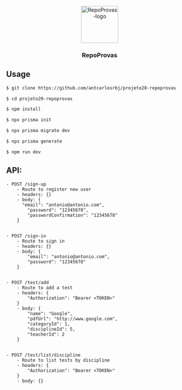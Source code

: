 <p align="center">
  <a href="https://github.com/antcarlosrbj/projeto20-repoprovas">
    <img src="https://notion-emojis.s3-us-west-2.amazonaws.com/prod/svg-twitter/1f5c3-fe0f.svg" alt="RepoProvas-logo" width="100" height="100">
  </a>

  <h3 align="center">
    RepoProvas
  </h3>
</p>

## Usage

```bash
$ git clone https://github.com/antcarlosrbj/projeto20-repoprovas

$ cd projeto20-repoprovas

$ npm install

$ npx prisma init

$ npx prisma migrate dev

$ npx prisma generate

$ npm run dev
```

## API:

```
- POST /sign-up
    - Route to register new user
    - headers: {}
    - body: {
      "email": "antonio@antonio.com",
    	"password": "12345678",
    	"passwordConfirmation": "12345678"
    }


- POST /sign-in
    - Route to sign in
    - headers: {}
    - body: {
        "email": "antonio@antonio.com",
        "password": "12345678"
    }


- POST /test/add
    - Route to add a test
    - headers: {
        "Authorization": "Bearer <TOKEN>"
    }
    - body: {
        "name": "Google",
        "pdfUrl": "http://www.google.com",
        "categoryId": 1,
        "disciplineId": 5,
        "teacherId": 2
    }


- POST /test/list/discipline
    - Route to list tests by discipline
    - headers: {
        "Authorization": "Bearer <TOKEN>"
    }
    - body: {}
```
